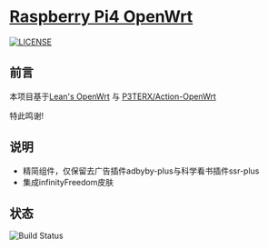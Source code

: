 # [Raspberry Pi4 OpenWrt](https://github.com/elarkasi/OpenWrt-Lean-Pi4-firmware)

[![LICENSE](https://img.shields.io/github/license/mashape/apistatus.svg?style=flat-square&label=LICENSE)](https://github.com/elarkasi/OpenWrt-Lean-Pi4-firmware/blob/main/LICENSE)
    
## 前言

本项目基于[Lean's OpenWrt](https://github.com/coolsnowwolf/lede) 与 [P3TERX/Action-OpenWrt](https://github.com/P3TERX/Actions-OpenWrt)
    
特此鸣谢!

## 说明

- 精简组件，仅保留去广告插件adbyby-plus与科学看书插件ssr-plus
- 集成infinityFreedom皮肤
  
## 状态
![Build Status](https://github.com/elarkasi/OpenWrt-Lean-Pi4-firmware/workflows/Build%20OpenWrt/badge.svg)
